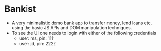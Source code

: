 # Bankist
- A very minimalistic demo bank app to transfer money, lend loans etc, using the basic JS APIs and DOM manipulation techniques.
- To see the UI one needs to login with either of the following credentials  
  - user: ms, pin: 1111
  - user: jd, pin: 2222  
  
